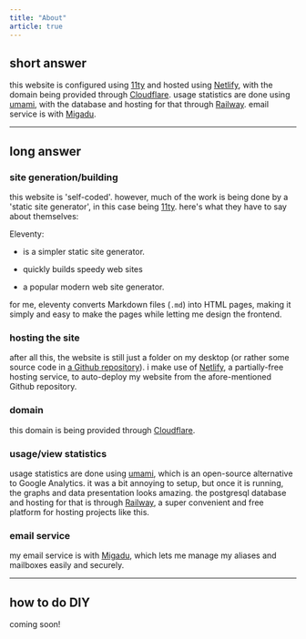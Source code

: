 ```yaml
---
title: "About"
article: true
---
```



## short answer
this website is configured using [11ty](https://www.11ty.dev/) and hosted using [Netlify](https://www.netlify.com/), with the domain being provided through [Cloudflare](https://www.cloudflare.com/). usage statistics are done using [umami](https://umami.is/), with the database and hosting for that through [Railway](https://railway.app/). email service is with [Migadu](https://www.migadu.com/).

<hr>

## long answer

### site generation/building
this website is 'self-coded'. however, much of the work is being done by a 'static site generator', in this case being [11ty](https://www.11ty.dev/). here's what they have to say about themselves:

Eleventy:
- is a simpler static site generator.

- quickly builds speedy web sites

- a popular modern web site generator.

for me, eleventy converts Markdown files (`.md`) into HTML pages, making it simply and easy to make the pages while letting me design the frontend.

### hosting the site
after all this, the website is still just a folder on my desktop (or rather some source code in [a Github repository](https://www.github.com/intricateavocado/site)). i make use of [Netlify](https://www.netlify.com/), a partially-free hosting service, to auto-deploy my website from the afore-mentioned Github repository. 

### domain
this domain is being provided through [Cloudflare](https://www.cloudflare.com/).

### usage/view statistics
usage statistics are done using [umami](https://umami.is/), which is an open-source alternative to Google Analytics. it was a bit annoying to setup, but once it is running, the graphs and data presentation looks amazing. the postgresql database and hosting for that is through [Railway](https://railway.app/), a super convenient and free platform for hosting projects like this. 

### email service
my email service is with [Migadu](https://www.migadu.com/), which lets me manage my aliases and mailboxes easily and securely.

<hr>

## how to do DIY
coming soon!